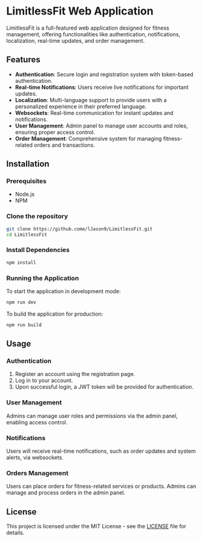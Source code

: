 # LimitlessFit Web Application

LimitlessFit is a full-featured web application designed for fitness management, offering functionalities like authentication, notifications, localization, real-time updates, and order management.

## Features

- **Authentication**: Secure login and registration system with token-based authentication.
- **Real-time Notifications**: Users receive live notifications for important updates.
- **Localization**: Multi-language support to provide users with a personalized experience in their preferred language.
- **Websockets**: Real-time communication for instant updates and notifications.
- **User Management**: Admin panel to manage user accounts and roles, ensuring proper access control.
- **Order Management**: Comprehensive system for managing fitness-related orders and transactions.

## Installation

### Prerequisites

- Node.js
- NPM

### Clone the repository

```bash
git clone https://github.come/lJason9/LimitlessFit.git
cd LimitlessFit
```

### Install Dependencies

```bash
npm install
```

### Running the Application

To start the application in development mode:

```bash
npm run dev
```

To build the application for production:

```bash
npm run build
```

## Usage

### Authentication

1. Register an account using the registration page.
2. Log in to your account.
3. Upon successful login, a JWT token will be provided for authentication.

### User Management

Admins can manage user roles and permissions via the admin panel, enabling access control.

### Notifications

Users will receive real-time notifications, such as order updates and system alerts, via websockets.

### Orders Management

Users can place orders for fitness-related services or products. Admins can manage and process orders in the admin panel.

## License

This project is licensed under the MIT License - see the [LICENSE](LICENSE) file for details.
